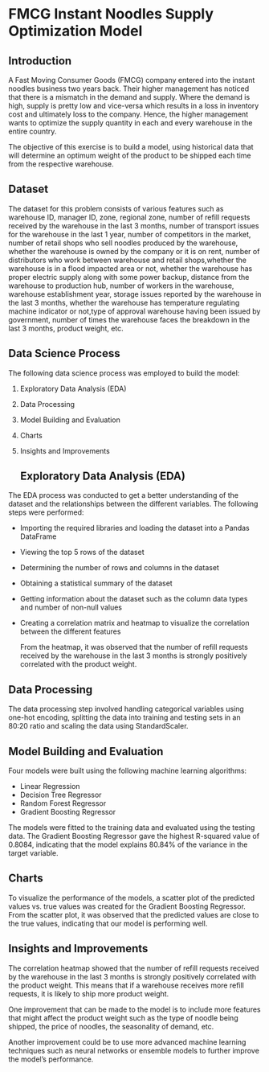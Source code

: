 # FMCG Instant Noodles Supply Optimization Model

## Introduction

A Fast Moving Consumer Goods (FMCG) company entered into the instant noodles business two years back.
Their higher management has noticed that there is a mismatch in the demand and supply.
Where the demand is high, supply is pretty low and vice-versa which results in a loss in inventory cost and ultimately loss to the company.
Hence, the higher management wants to optimize the supply quantity in each and every warehouse in the entire country.

The objective of this exercise is to build a model, using historical data that will determine an optimum weight of the product to be shipped each time from the respective warehouse.

## Dataset

The dataset for this problem consists of various features such as warehouse ID, manager ID, zone, regional zone,
number of refill requests received by the warehouse in the last 3 months, 
number of transport issues for the warehouse in the last 1 year, number of competitors in the market,
number of retail shops who sell noodles produced by the warehouse, whether the warehouse is owned by the company or it is on rent,
number of distributors who work between warehouse and retail shops,whether the warehouse is in a flood impacted area or not,
whether the warehouse has proper electric supply along with some power backup, distance from the warehouse to production hub,
number of workers in the warehouse, warehouse establishment year, storage issues reported by the warehouse in the last 3 months, 
whether the warehouse has temperature regulating machine indicator or not,type of approval warehouse having been issued by government,
number of times the warehouse faces the breakdown in the last 3 months, product weight, etc.

## Data Science Process

The following data science process was employed to build the model:

1. Exploratory Data Analysis (EDA)
2. Data Processing
3. Model Building and Evaluation
4. Charts
5. Insights and Improvements

   ## Exploratory Data Analysis (EDA)

The EDA process was conducted to get a better understanding of the dataset and the relationships between the different variables. The following steps were performed:

- Importing the required libraries and loading the dataset into a Pandas DataFrame
- Viewing the top 5 rows of the dataset
- Determining the number of rows and columns in the dataset
- Obtaining a statistical summary of the dataset
- Getting information about the dataset such as the column data types and number of non-null values
- Creating a correlation matrix and heatmap to visualize the correlation between the different features

  From the heatmap, it was observed that the number of refill requests received by the warehouse in the last 3 months is strongly positively correlated with the product weight.

## Data Processing

The data processing step involved handling categorical variables using one-hot encoding, 
splitting the data into training and testing sets in an 80:20 ratio and scaling the data using StandardScaler.

## Model Building and Evaluation

Four models were built using the following machine learning algorithms:

- Linear Regression
- Decision Tree Regressor
- Random Forest Regressor
- Gradient Boosting Regressor

The models were fitted to the training data and evaluated using the testing data.
The Gradient Boosting Regressor gave the highest R-squared value of 0.8084,
indicating that the model explains 80.84% of the variance in the target variable.

## Charts

To visualize the performance of the models, a scatter plot of the predicted values vs. true values was created for the Gradient Boosting Regressor. 
From the scatter plot, it was observed that the predicted values are close to the true values, indicating that our model is performing well.

## Insights and Improvements

The correlation heatmap showed that the number of refill requests received by the warehouse in the last 3 months is strongly positively correlated with the product weight.
This means that if a warehouse receives more refill requests, it is likely to ship more product weight.

One improvement that can be made to the model is to include more features that might affect the product weight such as the type of noodle being shipped,
the price of noodles, the seasonality of demand, etc.

Another improvement could be to use more advanced machine learning techniques such as neural networks or ensemble models to further improve the model’s performance.
